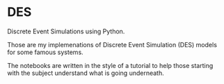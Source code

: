 # DES
Discrete Event Simulations using Python.  

Those are my implemenations of Discrete Event Simulation (DES) models for some famous systems.  

The notebooks are written in the style of a tutorial to help those starting with the subject understand what is going underneath.
